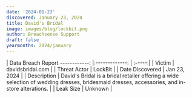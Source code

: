 ```yaml
---
date: '2024-01-23'
discovered: January 23, 2024
title: David's Bridal
image: images/blog/lockbit.png
author: Breachsense Support
draft: false
yearmonths: 2024/january
---
```



| Data Breach Report
------------:     |:-------------:    | :-----:|
| Victim      | davidsbridal.com      | 
| Threat Actor      | LockBit      | 
| Date Discovered      | Jan 23, 2024      | 
| Description      | David's Bridal is a bridal retailer offering a wide selection of wedding dresses, bridesmaid dresses, accessories, and in-store alterations.      | 
| Leak Size      | Unknown      | 

